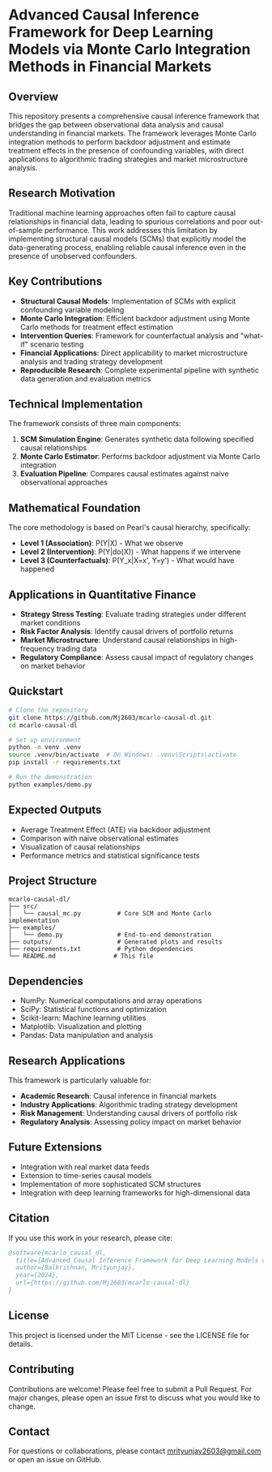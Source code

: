 # Advanced Causal Inference Framework for Deep Learning Models via Monte Carlo Integration Methods in Financial Markets

## Overview

This repository presents a comprehensive causal inference framework that bridges the gap between observational data analysis and causal understanding in financial markets. The framework leverages Monte Carlo integration methods to perform backdoor adjustment and estimate treatment effects in the presence of confounding variables, with direct applications to algorithmic trading strategies and market microstructure analysis.

## Research Motivation

Traditional machine learning approaches often fail to capture causal relationships in financial data, leading to spurious correlations and poor out-of-sample performance. This work addresses this limitation by implementing structural causal models (SCMs) that explicitly model the data-generating process, enabling reliable causal inference even in the presence of unobserved confounders.

## Key Contributions

- **Structural Causal Models**: Implementation of SCMs with explicit confounding variable modeling
- **Monte Carlo Integration**: Efficient backdoor adjustment using Monte Carlo methods for treatment effect estimation
- **Intervention Queries**: Framework for counterfactual analysis and "what-if" scenario testing
- **Financial Applications**: Direct applicability to market microstructure analysis and trading strategy development
- **Reproducible Research**: Complete experimental pipeline with synthetic data generation and evaluation metrics

## Technical Implementation

The framework consists of three main components:

1. **SCM Simulation Engine**: Generates synthetic data following specified causal relationships
2. **Monte Carlo Estimator**: Performs backdoor adjustment via Monte Carlo integration
3. **Evaluation Pipeline**: Compares causal estimates against naive observational approaches

## Mathematical Foundation

The core methodology is based on Pearl's causal hierarchy, specifically:
- **Level 1 (Association)**: P(Y|X) - What we observe
- **Level 2 (Intervention)**: P(Y|do(X)) - What happens if we intervene
- **Level 3 (Counterfactuals)**: P(Y_x|X=x', Y=y') - What would have happened

## Applications in Quantitative Finance

- **Strategy Stress Testing**: Evaluate trading strategies under different market conditions
- **Risk Factor Analysis**: Identify causal drivers of portfolio returns
- **Market Microstructure**: Understand causal relationships in high-frequency trading data
- **Regulatory Compliance**: Assess causal impact of regulatory changes on market behavior

## Quickstart

```bash
# Clone the repository
git clone https://github.com/Mj2603/mcarlo-causal-dl.git
cd mcarlo-causal-dl

# Set up environment
python -m venv .venv
source .venv/bin/activate  # On Windows: .venv\Scripts\activate
pip install -r requirements.txt

# Run the demonstration
python examples/demo.py
```

## Expected Outputs

- Average Treatment Effect (ATE) via backdoor adjustment
- Comparison with naive observational estimates
- Visualization of causal relationships
- Performance metrics and statistical significance tests

## Project Structure

```
mcarlo-causal-dl/
├── src/
│   └── causal_mc.py          # Core SCM and Monte Carlo implementation
├── examples/
│   └── demo.py               # End-to-end demonstration
├── outputs/                  # Generated plots and results
├── requirements.txt          # Python dependencies
└── README.md                # This file
```

## Dependencies

- NumPy: Numerical computations and array operations
- SciPy: Statistical functions and optimization
- Scikit-learn: Machine learning utilities
- Matplotlib: Visualization and plotting
- Pandas: Data manipulation and analysis

## Research Applications

This framework is particularly valuable for:
- **Academic Research**: Causal inference in financial markets
- **Industry Applications**: Algorithmic trading strategy development
- **Risk Management**: Understanding causal drivers of portfolio risk
- **Regulatory Analysis**: Assessing policy impact on market behavior

## Future Extensions

- Integration with real market data feeds
- Extension to time-series causal models
- Implementation of more sophisticated SCM structures
- Integration with deep learning frameworks for high-dimensional data

## Citation

If you use this work in your research, please cite:

```bibtex
@software{mcarlo_causal_dl,
  title={Advanced Causal Inference Framework for Deep Learning Models via Monte Carlo Integration Methods in Financial Markets},
  author={Balkrishnan, Mrityunjay},
  year={2024},
  url={https://github.com/Mj2603/mcarlo-causal-dl}
}
```

## License

This project is licensed under the MIT License - see the LICENSE file for details.

## Contributing

Contributions are welcome! Please feel free to submit a Pull Request. For major changes, please open an issue first to discuss what you would like to change.

## Contact

For questions or collaborations, please contact mrityunjay2603@gmail.com or open an issue on GitHub.

